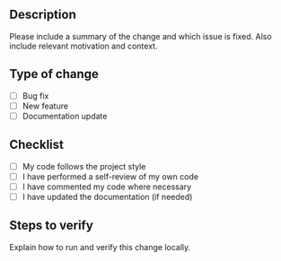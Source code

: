 <!-- Describe the change and why it is useful -->

## Description

Please include a summary of the change and which issue is fixed. Also include relevant motivation and context.

## Type of change
- [ ] Bug fix
- [ ] New feature
- [ ] Documentation update

## Checklist
- [ ] My code follows the project style
- [ ] I have performed a self-review of my own code
- [ ] I have commented my code where necessary
- [ ] I have updated the documentation (if needed)

## Steps to verify
Explain how to run and verify this change locally.
